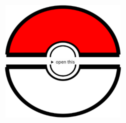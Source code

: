 <div align="center">
  <a href="#"><img src="assets/pokeball-top.png" width="370px" height="170px"></a>
  <details>
    <summary>open this</summary>
    <a href="#"><img src="assets/bitmoji.png" width="150"></a> <br>
    <a href="#"><img src="assets/typing.svg"></a>
    <details open>
      <summary>About me</summary>
      <div align="center">
   
  ✨ Learn more about me on [oyepriyansh.github.io](https://oyepriyansh.github.io). <br>
  💌 You can reach me via email at [priyanshprajapat@duck.com](mailto:priyanshprajapat@duck.com).
</div>
  <a href="https://twitter.com/oyepriyansh" target="blank"><img align="center" src="https://priyan.sh.gg/assets/github/readme/twitter.svg" alt="Priyansh's X handle" title="X"/></a>
  <a href="https://linkedin.com/in/priyanshprajapat" target="blank"><img align="center" src="https://oyepriyansh.pages.dev/assets/github/readme/linkedin.svg" alt="Priyansh's Linkedin handle" title="Linkedin"/></a> 
  <a href="https://instagram.com/oyepriyansh" target="blank"><img align="center" src="https://oyepriyansh.pages.dev/assets/github/readme/instagram.svg" alt="Priyansh's Instagram handle" title="Instagram"/></a>
  <a href="https://discord.com/invite/AeAjegXn6D" target="blank"><img align="center" src="https://oyepriyansh.pages.dev/assets/github/readme/discord.svg" alt="DevArna Discord invite" title="Discord"/></a>
      <div align="left">

```javascript
/**
 * Represents me.
 * @constructor
 * @param {string} languages - Hindi, Gujrati, English.
 * @param {string} hobbies - Cricket, Music, Gaming.
 * @param {string} interests - DiscordJS, Open Source, Javascript, Java.
 * @param {Date} birthday - 28th of May.
 */
```
  </div>
</details>


<details open>
  <summary>Discord Status</summary>
  <div>
    <a href="https://discord.com/users/838764339942785051" target="_blank">
      <img src="https://oyepriyansh.pages.dev/9d5grh" width="355px">
    </a> <br>
  </div>
</details><details open>
  <summary>GitHub Stats</summary>

  <a href="#"><img src="github_stats.svg" width="355px"></a><br>

</details>


<details open>
  <summary>Recent Activity</summary>

<!--RECENT_ACTIVITY:start-->
![pr_opened](https://oyepriyansh.pages.dev/i/octicons/PullRequestOpened.svg) [#53](undefined) **|** [is-a-software/is-a-software](https://github.com/is-a-software/is-a-software)<br>
![pr_opened](https://oyepriyansh.pages.dev/i/octicons/PullRequestOpened.svg) [#52](undefined) **|** [is-a-software/is-a-software](https://github.com/is-a-software/is-a-software)<br>
![new_release](https://oyepriyansh.pages.dev/i/octicons/Release.svg) [v1.0](https://github.com/is-a-software/is-a-software/releases/tag/v1.0) **|** [is-a-software/is-a-software](https://github.com/is-a-software/is-a-software)<br>
![pr_closed](https://oyepriyansh.pages.dev/i/octicons/PullRequestClosed.svg) [#7](undefined) **|** [oyepriyansh/.well-known](https://github.com/oyepriyansh/.well-known)<br>
![issue_closed](https://oyepriyansh.pages.dev/i/octicons/IssueClosed.svg) [#48](https://github.com/PriyanshOrg/join/issues/48) **|** [PriyanshOrg/join](https://github.com/PriyanshOrg/join)<br>
![issue_closed](https://oyepriyansh.pages.dev/i/octicons/IssueClosed.svg) [#1](https://github.com/PriyanshOrg/PriyanshOrg.github.io/issues/1) **|** [PriyanshOrg/PriyanshOrg.github.io](https://github.com/PriyanshOrg/PriyanshOrg.github.io)<br>
![pr_opened](https://oyepriyansh.pages.dev/i/octicons/PullRequestOpened.svg) [#1](undefined) **|** [oyepriyansh/oyepriyansh.github.io](https://github.com/oyepriyansh/oyepriyansh.github.io)<br>
<!--RECENT_ACTIVITY:end-->

</details>

</details>
  <a href="#"><img src="assets/pokeball-bottom.png" width="370px" height="170px"></a>
</div>

